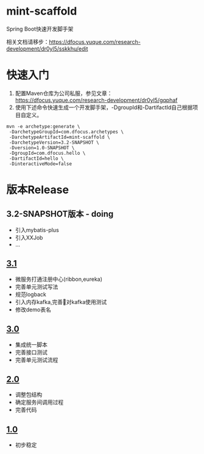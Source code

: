 # mint-scaffold
Spring Boot快速开发脚手架

相关文档请移步：https://dfocus.yuque.com/research-development/dr0yl5/sskkhu/edit

# 快速入门
1. 配置Maven仓库为公司私服，参见文章：https://dfocus.yuque.com/research-development/dr0yl5/gqphaf
2. 使用下述命令快速生成一个开发脚手架，-DgroupId和-DartifactId自己根据项目自定义。
```
mvn -e archetype:generate \
 -DarchetypeGroupId=com.dfocus.archetypes \
 -DarchetypeArtifactId=mint-scaffold \
 -DarchetypeVersion=3.2-SNAPSHOT \
 -Dversion=1.0-SNAPSHOT \
 -DgroupId=com.dfocus.hello \
 -DartifactId=hello \
 -DinteractiveMode=false
```

# 版本Release

## 3.2-SNAPSHOT版本 - doing
- 引入mybatis-plus
- 引入XXJob
- ...

## [3.1](https://gitlab.dfocus.co/frameworks/mint-scaffold/tags/3.1)
- 微服务打通注册中心(ribbon,eureka)
- 完善单元测试写法
- 规范logback
- 引入内存kafka,完善对kafka使用测试
- 修改demo表名


## [3.0](https://gitlab.dfocus.co/frameworks/mint-scaffold/tags/3.0)
- 集成统一脚本
- 完善接口测试
- 完善单元测试流程

## [2.0](https://gitlab.dfocus.co/frameworks/mint-scaffold/tags/2.0)
- 调整包结构
- 确定服务间调用过程
- 完善代码

## [1.0](https://gitlab.dfocus.co/frameworks/mint-scaffold/tags/1.0)
- 初步稳定